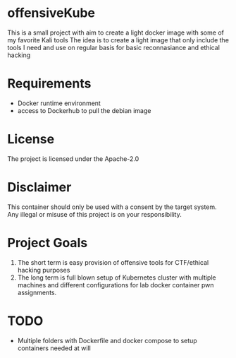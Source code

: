 # offensiveKube
This is a small project with aim to create a light docker image with some of my favorite Kali tools
The idea is to create a light image that only include the tools I need and use on regular basis for basic reconnasiance and ethical hacking

# Requirements
* Docker runtime environment
* access to Dockerhub to pull the debian image

# License
The project is licensed under the Apache-2.0

# Disclaimer
This container should only be used with a consent by the target system. Any illegal or misuse of this project is on your responsibility. 

# Project Goals

1. The short term is easy provision of offensive tools for CTF/ethical hacking purposes
2. The long term is full blown setup of Kubernetes cluster with multiple machines and different configurations for lab docker container pwn assignments. 

# TODO

- Multiple folders with Dockerfile and docker compose to setup containers needed at will
